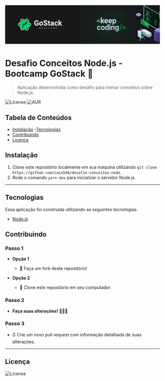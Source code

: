 <h1 align="center">
  <img src="GoStack.png" />
</h1>

# Desafio Conceitos Node.js - Bootcamp GoStack 🚀 

> Aplicação desenvolvida como desafio para treinar conceitos sobre Node.js.

![License](https://img.shields.io/github/license/caio546/desafio-conceitos-node) ![AUR](https://img.shields.io/badge/-Web-%231a1a1a)

## Tabela de Conteúdos

- [Instalação](#instalação)
-[Tecnologias](#tecnologias)
- [Contribuindo](#contribuindo)
- [Licença](#licença)

## Instalação

1. Clone este repositório localmente em sua máquina utilizando `git clone https://github.com/caio546/desafio-conceitos-node`.
2. Rode o comando `yarn dev` para inicializar o servidor Node.js.
---
## Tecnologias
Essa aplicação foi construída utilizando as seguintes tecnologias.
- [Node.js](https://nodejs.org/en/)

## Contribuindo

### Passo 1

- **Opção 1**
    - 🍴 Faça um fork deste repositório!

- **Opção 2**
    - 👯 Clone este repositório em seu computador.

### Passo 2

- **Faça suas alterações!** 🔨🔨🔨

### Passo 3

- 🔃 Crie um novo pull request com informação detalhada de suas alterações.
---
## Licença

![License](https://img.shields.io/github/license/caio546/desafio-conceitos-node)

